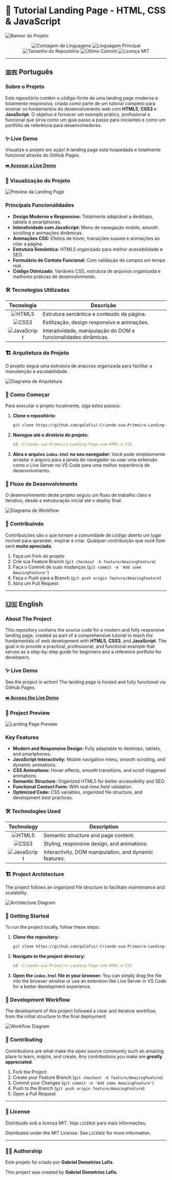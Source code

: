 # 🚀 Tutorial Landing Page - HTML, CSS & JavaScript

![Banner do Projeto](docs/screenshots/readme-banner.png)

<p align="center">
  <img src="https://img.shields.io/github/languages/count/galafis/-Criando-sua-Primeira-Landing-Page-com-HTML-e-CSS?style=for-the-badge&color=c3073f" alt="Contagem de Linguagens">
  <img src="https://img.shields.io/github/languages/top/galafis/-Criando-sua-Primeira-Landing-Page-com-HTML-e-CSS?style=for-the-badge&color=950740" alt="Linguagem Principal">
  <img src="https://img.shields.io/github/repo-size/galafis/-Criando-sua-Primeira-Landing-Page-com-HTML-e-CSS?style=for-the-badge&color=c3073f" alt="Tamanho do Repositório">
  <img src="https://img.shields.io/github/last-commit/galafis/-Criando-sua-Primeira-Landing-Page-com-HTML-e-CSS?style=for-the-badge&color=950740" alt="Último Commit">
  <img src="https://img.shields.io/badge/License-MIT-blue.svg?style=for-the-badge&color=c3073f" alt="Licença MIT">
</p>

---

## 🇧🇷 Português

### Sobre o Projeto

Este repositório contém o código-fonte de uma landing page moderna e totalmente responsiva, criada como parte de um tutorial completo para ensinar os fundamentos do desenvolvimento web com **HTML5**, **CSS3** e **JavaScript**. O objetivo é fornecer um exemplo prático, profissional e funcional que sirva como um guia passo a passo para iniciantes e como um portfólio de referência para desenvolvedores.

### ✨ Live Demo

Visualize o projeto em ação! A landing page está hospedada e totalmente funcional através do GitHub Pages.

**[➡️ Acessar a Live Demo](https://galafis.github.io/-Criando-sua-Primeira-Landing-Page-com-HTML-e-CSS/)**

### 📸 Visualização do Projeto

![Preview da Landing Page](docs/screenshots/landing-page-preview.webp)

### Principais Funcionalidades

- **Design Moderno e Responsivo:** Totalmente adaptável a desktops, tablets e smartphones.
- **Interatividade com JavaScript:** Menu de navegação mobile, smooth scrolling e animações dinâmicas.
- **Animações CSS:** Efeitos de hover, transições suaves e animações ao rolar a página.
- **Estrutura Semântica:** HTML5 organizado para melhor acessibilidade e SEO.
- **Formulário de Contato Funcional:** Com validação de campos em tempo real.
- **Código Otimizado:** Variáveis CSS, estrutura de arquivos organizada e melhores práticas de desenvolvimento.

### 🛠️ Tecnologias Utilizadas

| Tecnologia | Descrição |
| :---: | --- |
| ![HTML5](https://img.shields.io/badge/HTML5-E34F26?style=for-the-badge&logo=html5&logoColor=white) | Estrutura semântica e conteúdo da página. |
| ![CSS3](https://img.shields.io/badge/CSS3-1572B6?style=for-the-badge&logo=css3&logoColor=white) | Estilização, design responsivo e animações. |
| ![JavaScript](https://img.shields.io/badge/JavaScript-F7DF1E?style=for-the-badge&logo=javascript&logoColor=black) | Interatividade, manipulação do DOM e funcionalidades dinâmicas. |

### 🏗️ Arquitetura do Projeto

O projeto segue uma estrutura de arquivos organizada para facilitar a manutenção e escalabilidade.

![Diagrama de Arquitetura](docs/screenshots/architecture-diagram.png)

### 🚀 Como Começar

Para executar o projeto localmente, siga estes passos:

1.  **Clone o repositório:**
    ```bash
    git clone https://github.com/galafis/-Criando-sua-Primeira-Landing-Page-com-HTML-e-CSS.git
    ```
2.  **Navegue até o diretório do projeto:**
    ```bash
    cd -Criando-sua-Primeira-Landing-Page-com-HTML-e-CSS
    ```
3.  **Abra o arquivo `index.html` no seu navegador:**
    Você pode simplesmente arrastar o arquivo para a janela do navegador ou usar uma extensão como o Live Server no VS Code para uma melhor experiência de desenvolvimento.

### 🔄 Fluxo de Desenvolvimento

O desenvolvimento deste projeto seguiu um fluxo de trabalho claro e iterativo, desde a estruturação inicial até o deploy final.

![Diagrama de Workflow](docs/screenshots/workflow-diagram.png)

### 🤝 Contribuindo

Contribuições são o que tornam a comunidade de código aberto um lugar incrível para aprender, inspirar e criar. Qualquer contribuição que você fizer será **muito apreciada**.

1.  Faça um Fork do projeto
2.  Crie sua Feature Branch (`git checkout -b feature/AmazingFeature`)
3.  Faça o Commit de suas mudanças (`git commit -m 'Add some AmazingFeature'`)
4.  Faça o Push para a Branch (`git push origin feature/AmazingFeature`)
5.  Abra um Pull Request

---

## 🇺🇸 English

### About The Project

This repository contains the source code for a modern and fully responsive landing page, created as part of a comprehensive tutorial to teach the fundamentals of web development with **HTML5**, **CSS3**, and **JavaScript**. The goal is to provide a practical, professional, and functional example that serves as a step-by-step guide for beginners and a reference portfolio for developers.

### ✨ Live Demo

See the project in action! The landing page is hosted and fully functional via GitHub Pages.

**[➡️ Access the Live Demo](https://galafis.github.io/-Criando-sua-Primeira-Landing-Page-com-HTML-e-CSS/)**

### 📸 Project Preview

![Landing Page Preview](docs/screenshots/landing-page-preview.webp)

### Key Features

- **Modern and Responsive Design:** Fully adaptable to desktops, tablets, and smartphones.
- **JavaScript Interactivity:** Mobile navigation menu, smooth scrolling, and dynamic animations.
- **CSS Animations:** Hover effects, smooth transitions, and scroll-triggered animations.
- **Semantic Structure:** Organized HTML5 for better accessibility and SEO.
- **Functional Contact Form:** With real-time field validation.
- **Optimized Code:** CSS variables, organized file structure, and development best practices.

### 🛠️ Technologies Used

| Technology | Description |
| :---: | --- |
| ![HTML5](https://img.shields.io/badge/HTML5-E34F26?style=for-the-badge&logo=html5&logoColor=white) | Semantic structure and page content. |
| ![CSS3](https://img.shields.io/badge/CSS3-1572B6?style=for-the-badge&logo=css3&logoColor=white) | Styling, responsive design, and animations. |
| ![JavaScript](https://img.shields.io/badge/JavaScript-F7DF1E?style=for-the-badge&logo=javascript&logoColor=black) | Interactivity, DOM manipulation, and dynamic features. |

### 🏗️ Project Architecture

The project follows an organized file structure to facilitate maintenance and scalability.

![Architecture Diagram](docs/screenshots/architecture-diagram.png)

### 🚀 Getting Started

To run the project locally, follow these steps:

1.  **Clone the repository:**
    ```bash
    git clone https://github.com/galafis/-Criando-sua-Primeira-Landing-Page-com-HTML-e-CSS.git
    ```
2.  **Navigate to the project directory:**
    ```bash
    cd -Criando-sua-Primeira-Landing-Page-com-HTML-e-CSS
    ```
3.  **Open the `index.html` file in your browser:**
    You can simply drag the file into the browser window or use an extension like Live Server in VS Code for a better development experience.

### 🔄 Development Workflow

The development of this project followed a clear and iterative workflow, from the initial structure to the final deployment.

![Workflow Diagram](docs/screenshots/workflow-diagram.png)

### 🤝 Contributing

Contributions are what make the open source community such an amazing place to learn, inspire, and create. Any contributions you make are **greatly appreciated**.

1.  Fork the Project
2.  Create your Feature Branch (`git checkout -b feature/AmazingFeature`)
3.  Commit your Changes (`git commit -m 'Add some AmazingFeature'`)
4.  Push to the Branch (`git push origin feature/AmazingFeature`)
5.  Open a Pull Request

---

### 📜 License

Distribuído sob a licença MIT. Veja `LICENSE` para mais informações.

Distributed under the MIT License. See `LICENSE` for more information.

---

### 👨‍💻 Authorship

Este projeto foi criado por **Gabriel Demetrios Lafis**.

This project was created by **Gabriel Demetrios Lafis**.

